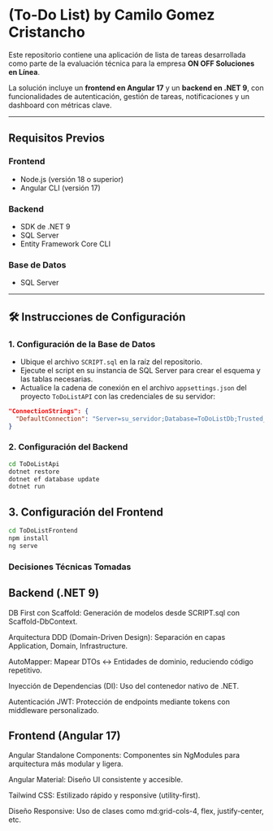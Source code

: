 # (To-Do List) by Camilo Gomez Cristancho

Este repositorio contiene una aplicación de lista de tareas desarrollada como parte de la evaluación técnica para la empresa **ON OFF Soluciones en Línea**.

La solución incluye un **frontend en Angular 17** y un **backend en .NET 9**, con funcionalidades de autenticación, gestión de tareas, notificaciones y un dashboard con métricas clave.

---

## Requisitos Previos

### Frontend
- Node.js (versión 18 o superior)
- Angular CLI (versión 17)

### Backend
- SDK de .NET 9
- SQL Server
- Entity Framework Core CLI

### Base de Datos
- SQL Server

---

## 🛠️ Instrucciones de Configuración

### 1. Configuración de la Base de Datos

- Ubique el archivo `SCRIPT.sql` en la raíz del repositorio.
- Ejecute el script en su instancia de SQL Server para crear el esquema y las tablas necesarias.
- Actualice la cadena de conexión en el archivo `appsettings.json` del proyecto `ToDoListAPI` con las credenciales de su servidor:

```json
"ConnectionStrings": {
  "DefaultConnection": "Server=su_servidor;Database=ToDoListDb;Trusted_Connection=True;MultipleActiveResultSets=true"
}
```

### 2. Configuración del Backend

```bash
cd ToDoListApi
dotnet restore
dotnet ef database update
dotnet run
```

## 3. Configuración del Frontend

```bash
cd ToDoListFrontend
npm install
ng serve
```

### Decisiones Técnicas Tomadas
## Backend (.NET 9)
DB First con Scaffold: Generación de modelos desde SCRIPT.sql con Scaffold-DbContext.

Arquitectura DDD (Domain-Driven Design): Separación en capas Application, Domain, Infrastructure.

AutoMapper: Mapear DTOs ↔ Entidades de dominio, reduciendo código repetitivo.

Inyección de Dependencias (DI): Uso del contenedor nativo de .NET.

Autenticación JWT: Protección de endpoints mediante tokens con middleware personalizado.

## Frontend (Angular 17)
Angular Standalone Components: Componentes sin NgModules para arquitectura más modular y ligera.

Angular Material: Diseño UI consistente y accesible.

Tailwind CSS: Estilizado rápido y responsive (utility-first).

Diseño Responsive: Uso de clases como md:grid-cols-4, flex, justify-center, etc.
